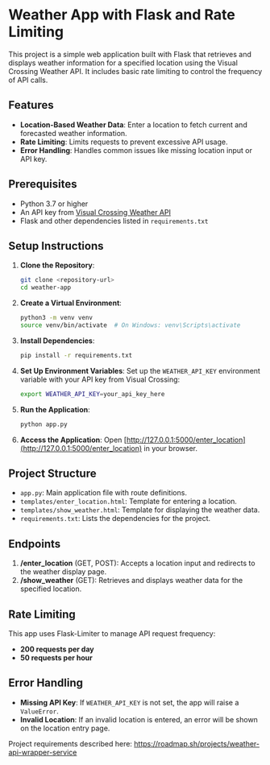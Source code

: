 # Weather App with Flask and Rate Limiting

This project is a simple web application built with Flask that retrieves and displays weather information for a specified location using the Visual Crossing Weather API. It includes basic rate limiting to control the frequency of API calls.

## Features
- **Location-Based Weather Data**: Enter a location to fetch current and forecasted weather information.
- **Rate Limiting**: Limits requests to prevent excessive API usage.
- **Error Handling**: Handles common issues like missing location input or API key.

## Prerequisites
- Python 3.7 or higher
- An API key from [Visual Crossing Weather API](https://www.visualcrossing.com/weather-api)
- Flask and other dependencies listed in `requirements.txt`

## Setup Instructions

1. **Clone the Repository**:
    ```bash
    git clone <repository-url>
    cd weather-app
    ```

2. **Create a Virtual Environment**:
    ```bash
    python3 -m venv venv
    source venv/bin/activate  # On Windows: venv\Scripts\activate
    ```

3. **Install Dependencies**:
    ```bash
    pip install -r requirements.txt
    ```

4. **Set Up Environment Variables**:
    Set up the `WEATHER_API_KEY` environment variable with your API key from Visual Crossing:
    ```bash
    export WEATHER_API_KEY=your_api_key_here
    ```

5. **Run the Application**:
    ```bash
    python app.py
    ```

6. **Access the Application**:
    Open [http://127.0.0.1:5000/enter_location](http://127.0.0.1:5000/enter_location) in your browser.

## Project Structure

- `app.py`: Main application file with route definitions.
- `templates/enter_location.html`: Template for entering a location.
- `templates/show_weather.html`: Template for displaying the weather data.
- `requirements.txt`: Lists the dependencies for the project.

## Endpoints

1. **/enter_location** (GET, POST): Accepts a location input and redirects to the weather display page.
2. **/show_weather** (GET): Retrieves and displays weather data for the specified location.

## Rate Limiting
This app uses Flask-Limiter to manage API request frequency:
- **200 requests per day**
- **50 requests per hour**

## Error Handling
- **Missing API Key**: If `WEATHER_API_KEY` is not set, the app will raise a `ValueError`.
- **Invalid Location**: If an invalid location is entered, an error will be shown on the location entry page.

Project requirements described here: https://roadmap.sh/projects/weather-api-wrapper-service

